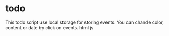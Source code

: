 todo
====
This todo script use local storage for storing events.
You can chande color, content or date by click on events.
html js 
